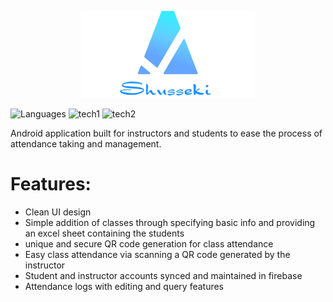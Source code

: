 <p align="center">
  <img src="https://github.com/Nizar1999/Shusseki/blob/master/screenshots/Banner.png" width = 55%; height=55% />
</p>

![Languages](https://img.shields.io/badge/-Java-grey?style=for-the-badge&logo=android&logoColor=blue)
![tech1](https://img.shields.io/badge/-Android%20Studio-grey?style=for-the-badge&logo=androidstudio&logoColor=blue)
![tech2](https://img.shields.io/badge/-Firebase-grey?style=for-the-badge&logo=firebase&logoColor=blue)

Android application built for instructors and students to ease the process of attendance taking and management.

# Features:
- Clean UI design
- Simple addition of classes through specifying basic info and providing an excel sheet containing the students
- unique and secure QR code generation for class attendance
- Easy class attendance via scanning a QR code generated by the instructor
- Student and instructor accounts synced and maintained in firebase
- Attendance logs with editing and query features

